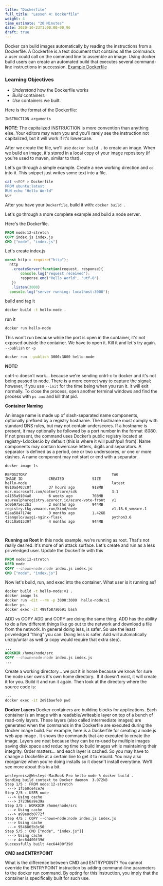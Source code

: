 ```yaml
---
title: "Dockerfile"
full_title: "Lesson 4: Dockerfile"
weight: 4
time_estimate: "20 Minutes"
date: 2020-10-23T1:00:00-00:96
draft: true
---
```


Docker can build images automatically by reading the instructions from a Dockerfile. A Dockerfile is a text document that contains all the commands a user could call on the command line to assemble an image. Using docker build users can create an automated build that executes several command-line instructions in succession.
[Example Dockerfile](https://docs.nginx.com/nginx/admin-guide/installing-nginx/installing-nginx-docker/)

### Learning Objectives
* *Understand* how the Dockerfile works
* *Build* containers
* *Use* containers we built.


Here is the format of the Dockerfile:

`INSTRUCTION arguments`

**NOTE**: The capitalized INSTRUCTION is more convention than anything else. Your editors may warn you and you'll rarely see the instruction not capitalized, but it will work if it's lowercase. 

After we create the file, we'll use `docker build .` to create an image. When we build an image, it's stored in a local copy of your image repository (if you're used to maven, similar to that).

Let's go through a simple example. Create a new working direction and `cd` into it. This snippet just writes some text into a file.
```bash
cat <<EOF > Dockerfile
FROM ubuntu:latest
RUN echo "Hello World"
EOF
```

After you have your `Dockerfile`, build it with:
`docker build .`

Let's go through a more complete example and build a node server.

Here's the Dockerfile.
```Dockerfile
FROM node:12-stretch
COPY index.js index.js
CMD ["node", "index.js"]
```

Let's create index.js
```javascript
const http = require("http");
  http
   .createServer(function(request, response){
       console.log("request received");
       response.end("Hello World", "utf-8")
   })
   .listen(3000)
  console.log("server running: localhost:3000");
```

build and tag it
```bash
docker build -t hello-node .
```

run it
```bash
docker run hello-node
```

This won't run because while the port is open in the container, it's not exposed outside the container. We have to open it. Kill it and let's try again. `--publish` or `-p`
```bash
docker run --publish 3000:3000 hello-node
```

**NOTE:** 

cntrl-c doesn't work... because we're sending cntrl-c to docker and it's not being passed to node. There is a more correct way to capture the signal; however, if you use `--init` for the time being when you run it. It will exit normally. To close the process, open another terminal windows and find the process with `ps aux` and kill that pid.

**Container Naming**

An image name is made up of slash-separated name components, optionally prefixed by a registry hostname. The hostname must comply with standard DNS rules, but may not contain underscores. If a hostname is present, it may optionally be followed by a port number in the format :8080. If not present, the command uses Docker’s public registry located at registry-1.docker.io by default (this is where it will push/pull from). Name components may contain lowercase letters, digits and separators. A separator is defined as a period, one or two underscores, or one or more dashes. A name component may not start or end with a separator.
```bash
docker image ls
```
```
REPOSITORY                                       TAG                 IMAGE ID            CREATED             SIZE
hello-node                                       latest              0810ad403c0f        37 hours ago        918MB
mcr.microsoft.com/dotnet/core/sdk                3.1                 c4155a9104a8        6 weeks ago         708MB
azurealpharegistry.azurecr.io/azure-vote-front   v1                  5d0b975ec2b3        2 months ago        944MB
registry.tkg.vmware.run/kind/node                v1.18.6_vmware.1    62aa5847174e        3 months ago        1.42GB
tiangolo/uwsgi-nginx-flask                       python3.6           42c10a01539f        4 months ago        944MB
```
&nbsp; 

**Running as Root**
In this node example, we're running as root. That's not really desired. It's more of an attack surface. Let's create and run as a less priveledged user. Update the Dockerfile with this
```Dockerfile
FROM node:12-stretch
USER node 
COPY --chown=node:node index.js index.js
CMD ["node", "index.js"]
```

Now let's build, run, and exec into the container. What user is it running as?
```bash
docker build -t hello-node:v1 .
docker image ls
docker run -dit --rm -p 3000:3000  hello-node:v1
docker ps
docker exec -it 499f587a0691 bash
```

ADD vs COPY
ADD and COPY are doing the same thing. ADD has the ability to do a few different things like go out to the network and download a file from the network. In general doing less, is safer. So use the least priveledged "thing" you can. Doing less is safer. Add will automatically unzip/untar as well (a copy would require that extra step).

```Dockerfile
...
WORKDIR /home/node/src
COPY --chown=node:node index.js index.js
...
```
Create a working directory... we put it in home because we know for sure the node user owns it's own home directory.  If it doesn't exist, it will create it for you. Build it and run it again. Then look at the directory where the source code is:
```bash
...
docker exec -it 2e91baefe0 pwd
```

**Docker Layers** 
Docker containers are building blocks for applications. Each container is an image with a readable/writeable layer on top of a bunch of read-only layers.
These layers (also called intermediate images) are generated when the commands in the Dockerfile are executed during the Docker image build.
For example, here is a Dockerfile for creating a node.js web app image . It shows the commands that are executed to create the image. Layers are neat because they can be re-used by multiple images saving disk space and reducing time to build images while maintaining their integrity. Order matters... and each layer is cached. So you may have to change a Dockefile at a certain line to get it to rebuild. You may also reorganize when you're doing installs so it doesn't install everytime. We'll see more about this in a bit.
```
wesleyreisz@Wesleys-MacBook-Pro hello-node % docker build .
Sending build context to Docker daemon  3.072kB
Step 1/5 : FROM node:12-stretch
 ---> 1f560ce4ce7e
Step 2/5 : USER node
 ---> Using cache
 ---> 372366a9e39a
Step 3/5 : WORKDIR /home/node/src
 ---> Using cache
 ---> a99e8cb0772f
Step 4/5 : COPY --chown=node:node index.js index.js
 ---> Using cache
 ---> 9546865b3c50
Step 5/5 : CMD ["node", "index.js"]]
 ---> Using cache
 ---> 4ec64400f39d
Successfully built 4ec64400f39d
```

**CMD and ENTRYPOINT**

What is the difference between CMD and ENTRYPOINT? You cannot override the ENTRYPOINT instruction by adding command-line parameters to the docker run command. By opting for this instruction, you imply that the container is specifically built for such use.